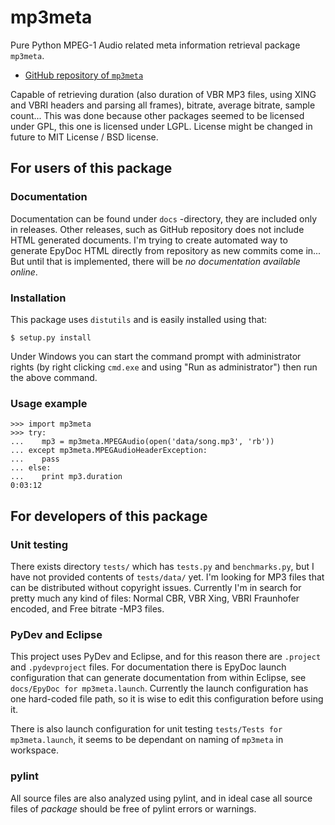 mp3meta
========

Pure Python MPEG-1 Audio related meta information retrieval package `mp3meta`.

 * [GitHub repository of `mp3meta`](http://github.com/Ciantic/mp3meta.git)

Capable of retrieving duration (also duration of VBR MP3 files, using XING and 
VBRI headers and parsing all frames), bitrate, average bitrate, sample count... 
This was done because other packages seemed to be licensed under GPL, this one 
is licensed under LGPL. License might be changed in future to MIT License / BSD 
license.

## For users of this package

### Documentation

Documentation can be found under `docs` -directory, they are included only
in releases. Other releases, such as GitHub repository does not include HTML
generated documents. I'm trying to create automated way to generate EpyDoc
HTML directly from repository as new commits come in... But until that is 
implemented, there will be *no documentation available online*.

### Installation

This package uses `distutils` and is easily installed using that:

	$ setup.py install
	
Under Windows you can start the command prompt with administrator rights (by 
right clicking `cmd.exe` and using "Run as administrator") then run the above 
command.

### Usage example

    >>> import mp3meta
    >>> try:
    ...    mp3 = mp3meta.MPEGAudio(open('data/song.mp3', 'rb'))
    ... except mp3meta.MPEGAudioHeaderException:
    ...    pass
    ... else:
    ...    print mp3.duration
    0:03:12
    
## For developers of this package

### Unit testing

There exists directory `tests/` which has `tests.py` and `benchmarks.py`,
but I have not provided contents of `tests/data/` yet. I'm looking for MP3 files
that can be distributed without copyright issues. Currently I'm in search for
pretty much any kind of files: Normal CBR, VBR Xing, VBRI Fraunhofer encoded, 
and Free bitrate -MP3 files.

### PyDev and Eclipse

This project uses PyDev and Eclipse, and for this reason there are `.project` 
and `.pydevproject` files. For documentation there is EpyDoc launch
configuration that can generate documentation from within Eclipse, see
`docs/EpyDoc for mp3meta.launch`. Currently the launch configuration has one
hard-coded file path, so it is wise to edit this configuration before using it.

There is also launch configuration for unit testing `tests/Tests for 
mp3meta.launch`, it seems to be dependant on naming of `mp3meta` in workspace. 

### pylint

All source files are also analyzed using pylint, and in ideal case all source
files of *package* should be free of pylint errors or warnings.